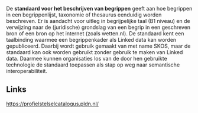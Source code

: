 De **standaard voor het beschrijven van begrippen** geeft aan hoe begrippen in een begrippenlijst, taxonomie of thesaurus eenduidig worden beschreven. Er is aandacht voor uitleg in begrijpelijke taal (B1 niveau) en de verwijzing naar de (juridische) grondslag van een begrip in een geschreven bron of een bron op het internet (zoals wetten.nl). De standaard kent een taalbinding waarmee een begrippenkader als Linked data kan worden gepubliceerd. Daarbij wordt gebruik gemaakt van met name SKOS, maar de standaard kan ook worden gebruikt zonder gebruik te maken van Linked data. Daarmee kunnen organisaties los van de door hen gebruikte technologie de standaard toepassen als stap op weg naar semantische interoperabiliteit.
## Links
https://profielstelselcatalogus.pldn.nl/